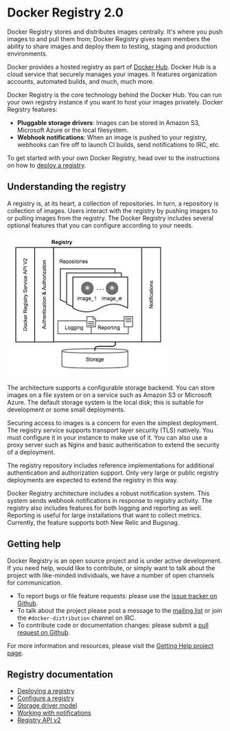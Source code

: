 <!--GITHUB
page_title: Docker Registry 2.0
page_description: Introduces the Docker Registry
page_keywords: registry, images, repository
IGNORES-->

# Docker Registry 2.0

Docker Registry stores and distributes images centrally. It's where you push images to and pull them from; Docker Registry gives team members the ability to share images and deploy them to testing, staging and production environments.

Docker provides a hosted registry as part of [Docker Hub](https://hub.docker.com). Docker Hub is a cloud service that securely manages your images. It features organization accounts, automated builds, and much, much more.

Docker Registry is the core technology behind the Docker Hub. You can run your own registry instance if you want to host your images privately. Docker Registry features:

 - **Pluggable storage drivers**: Images can be stored in Amazon S3, Microsoft Azure or the local filesystem.
 - **Webhook notifications**: When an image is pushed to your registry, webhooks can fire off to launch CI builds, send notifications to IRC, etc.

To get started with your own Docker Registry, head over to the instructions on how to [deploy a registry](deploying.md).

## Understanding the registry

A registry is, at its heart, a collection of repositories. In turn, a repository
is collection of images. Users interact with the registry by pushing images to
or pulling images from the registry. The Docker Registry includes several
optional features that you can configure according to your needs.

![](images/registry.png)

The architecture supports a configurable storage backend. You can store images
on  a file system or on a service such as Amazon S3 or Microsoft Azure. The
default storage system is the local disk; this is suitable for development or
some small deployments.

Securing access to images is a concern for even the simplest deployment. The
registry service supports transport layer security (TLS) natively. You must
configure it in your instance to make use of it. You can also use a proxy server
such as Nginx and basic authentication to extend the security of a deployment.  

The registry repository includes reference implementations for additional
authentication and authorization support. Only very large or public registry
deployments are expected to extend the registry in this way.

Docker Registry architecture includes a robust notification system. This system
sends webhook notifications in response to registry activity.  The registry also
includes features for both logging and reporting as well. Reporting is useful
for large installations that want to collect metrics. Currently, the feature
supports both New Relic and Bugsnag.

## Getting help

Docker Registry is an open source project and is under active development. If
you need help, would like to contribute, or simply want to talk about the
project with like-minded individuals, we have a number of open channels for
communication.

- To report bugs or file feature requests: please use the [issue tracker on Github](https://github.com/docker/distribution/issues).
- To talk about the project please post a message to the [mailing list](https://groups.google.com/a/dockerproject.org/forum/#!forum/distribution) or join the `#docker-distribution` channel on IRC.
- To contribute code or documentation changes: please submit a [pull request on Github](https://github.com/docker/distribution/pulls).

For more information and resources, please visit the [Getting Help project page](https://docs.docker.com/project/get-help/).

## Registry documentation

 - [Deploying a registry](deploying.md)
 - [Configure a registry](configuration.md)
 - [Storage driver model](storagedrivers.md)
 - [Working with notifications](notifications.md)
 - [Registry API v2](spec/api.md)
